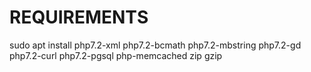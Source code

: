 # REQUIREMENTS

sudo apt install php7.2-xml php7.2-bcmath  php7.2-mbstring php7.2-gd php7.2-curl php7.2-pgsql php-memcached zip gzip
